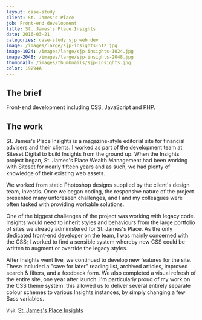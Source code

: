 ```yaml
---
layout: case-study
client: St. James's Place
job: Front-end development
title: St. James's Place Insights
date: 2016-03-21
categories: case-study sjp web dev
image: /images/large/sjp-insights-512.jpg
image-1024: /images/large/sjp-insights-1024.jpg
image-2048: /images/large/sjp-insights-2048.jpg
thumbnail: /images/thumbnails/sjp-insights.jpg
color: 19294A
---
```

## The brief
Front-end development including CSS, JavaScript and PHP. 

## The work
St. James's Place Insights is a magazine-style editorial site for financial advisers and their clients. I worked as part of the development team at Siteset Digital to build Insights from the ground up. When the Insights project began, St. James's Place Wealth Management had been working with Siteset for nearly fifteen years and as such, we had plenty of knowledge of their existing web assets.

We worked from static Photoshop designs supplied by the client's design team, Investis. Once we began coding, the responsive nature of the project presented many unforeseen challenges, and I and my colleagues were often tasked with providing workable solutions.

One of the biggest challenges of the project was working with legacy code. Insights would need to inherit styles and behaviours from the large portfolio of sites we already administered for St. James's Place. As the only dedicated front-end developer on the team, I was mainly concerned with the CSS; I worked to find a sensible system whereby new CSS could be written to augment or override the legacy styles.

After Insights went live, we continued to develop new features for the site. These included a "save for later" reading list, archived articles, improved search & filters, and a feedback form. We also completed a visual refresh of the entire site, one year after launch. I'm particularly proud of my work on the CSS theme system: this allowed us to deliver several entirely separate colour schemes to various Insights instances, by simply changing a few Sass variables.

<small>Visit:</small> [St. James's Place Insights][1]

[1]: http://www.sjpinsights.co.uk "St. James's Place Insights"